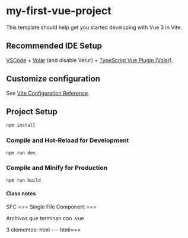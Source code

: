 # my-first-vue-project

This template should help get you started developing with Vue 3 in Vite.

## Recommended IDE Setup

[VSCode](https://code.visualstudio.com/) + [Volar](https://marketplace.visualstudio.com/items?itemName=Vue.volar) (and disable Vetur) + [TypeScript Vue Plugin (Volar)](https://marketplace.visualstudio.com/items?itemName=Vue.vscode-typescript-vue-plugin).

## Customize configuration

See [Vite Configuration Reference](https://vitejs.dev/config/).

## Project Setup

```sh
npm install
```

### Compile and Hot-Reload for Development

```sh
npm run dev
```

### Compile and Minify for Production

```sh
npm run build
```




#### Class notes

SFC === Single File Component === 

Archivos que terminan con .vue

3 elementos:
html ---
html=== <template>
css ---
css === <style>
js ---
js === <script>



#### Estructura de un componente vue v-composition api

<template></template>

<script></script>

<style></style>